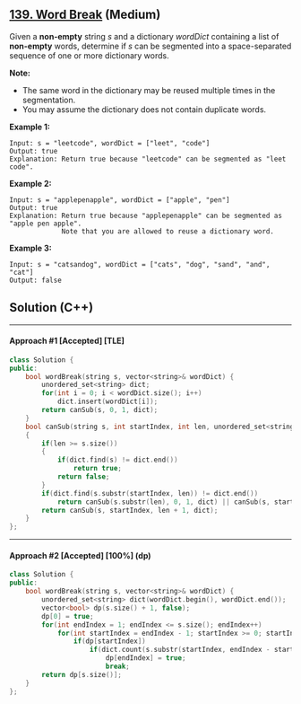 ## [139. Word Break](https://leetcode.com/problems/word-break/) (Medium)

Given a **non-empty** string *s* and a dictionary *wordDict* containing a list of **non-empty** words, determine if *s* can be segmented into a space-separated sequence of one or more dictionary words.

**Note:**

- The same word in the dictionary may be reused multiple times in the segmentation.
- You may assume the dictionary does not contain duplicate words.

**Example 1:**

```
Input: s = "leetcode", wordDict = ["leet", "code"]
Output: true
Explanation: Return true because "leetcode" can be segmented as "leet code".
```

**Example 2:**

```
Input: s = "applepenapple", wordDict = ["apple", "pen"]
Output: true
Explanation: Return true because "applepenapple" can be segmented as "apple pen apple".
             Note that you are allowed to reuse a dictionary word.
```

**Example 3:**

```
Input: s = "catsandog", wordDict = ["cats", "dog", "sand", "and", "cat"]
Output: false
```

## Solution (C++)

---

#### Approach #1  [Accepted] [TLE] 

```c++
class Solution {
public:
    bool wordBreak(string s, vector<string>& wordDict) {
        unordered_set<string> dict;
        for(int i = 0; i < wordDict.size(); i++)
            dict.insert(wordDict[i]);
        return canSub(s, 0, 1, dict);
    }
    bool canSub(string s, int startIndex, int len, unordered_set<string>& dict)
    {
        if(len >= s.size())
        {
            if(dict.find(s) != dict.end())
                return true;
            return false;
        }
        if(dict.find(s.substr(startIndex, len)) != dict.end())
            return canSub(s.substr(len), 0, 1, dict) || canSub(s, startIndex, len + 1, dict);
        return canSub(s, startIndex, len + 1, dict);
    }
};
```

---

#### Approach #2  [Accepted] [100%] (dp)

```c++
class Solution {
public:
    bool wordBreak(string s, vector<string>& wordDict) {
        unordered_set<string> dict(wordDict.begin(), wordDict.end());
        vector<bool> dp(s.size() + 1, false);
        dp[0] = true;
        for(int endIndex = 1; endIndex <= s.size(); endIndex++)
            for(int startIndex = endIndex - 1; startIndex >= 0; startIndex--)
                if(dp[startIndex])
                    if(dict.count(s.substr(startIndex, endIndex - startIndex)))
                        dp[endIndex] = true;
                        break;
        return dp[s.size()];
    }
};
```



